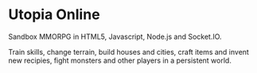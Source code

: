 Utopia Online
=============================
Sandbox MMORPG in HTML5, Javascript, Node.js and Socket.IO.

Train skills, change terrain, build houses and cities, craft items and invent new recipies, fight monsters and other players in a persistent world.